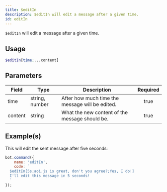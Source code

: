 ```yaml
---
title: $editIn
description: $editIn will edit a message after a given time.
id: editIn
---
```


`$editIn` will edit a message after a given time.

## Usage

```php
$editIn[time;...content]
```

## Parameters

| Field   | Type           | Description                                     | Required |
| ------- | -------------- | ----------------------------------------------- | :------: |
| time    | string, number | After how much time the message will be edited. |   true   |
| content | string         | What the new content of the message should be.  |   true   |

## Example(s)

This will edit the sent message after five seconds:

```javascript
bot.command({
    name: 'editIn',
    code: `
  $editIn[5s;aoi.js is great, don't you agree?;Yes, I do!]
  I'll edit this message in 5 seconds!
  `
});
```
